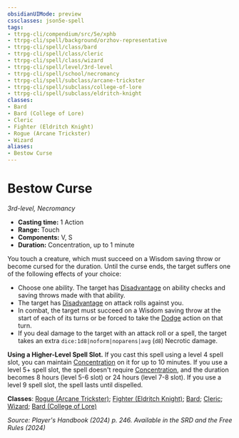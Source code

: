 ```yaml
---
obsidianUIMode: preview
cssclasses: json5e-spell
tags:
- ttrpg-cli/compendium/src/5e/xphb
- ttrpg-cli/spell/background/orzhov-representative
- ttrpg-cli/spell/class/bard
- ttrpg-cli/spell/class/cleric
- ttrpg-cli/spell/class/wizard
- ttrpg-cli/spell/level/3rd-level
- ttrpg-cli/spell/school/necromancy
- ttrpg-cli/spell/subclass/arcane-trickster
- ttrpg-cli/spell/subclass/college-of-lore
- ttrpg-cli/spell/subclass/eldritch-knight
classes:
- Bard
- Bard (College of Lore)
- Cleric
- Fighter (Eldritch Knight)
- Rogue (Arcane Trickster)
- Wizard
aliases:
- Bestow Curse
---
```

# Bestow Curse
*3rd-level, Necromancy*  


- **Casting time:** 1 Action
- **Range:** Touch
- **Components:** V, S
- **Duration:** Concentration, up to 1 minute

You touch a creature, which must succeed on a Wisdom saving throw or become cursed for the duration. Until the curse ends, the target suffers one of the following effects of your choice:

- Choose one ability. The target has [Disadvantage](Інструменти%20ДМ/CLI/rules/variant-rules/disadvantage-xphb.md) on ability checks and saving throws made with that ability.  
- The target has [Disadvantage](Інструменти%20ДМ/CLI/rules/variant-rules/disadvantage-xphb.md) on attack rolls against you.  
- In combat, the target must succeed on a Wisdom saving throw at the start of each of its turns or be forced to take the [Dodge](Інструменти%20ДМ/CLI/rules/actions.md#Dodge) action on that turn.  
- If you deal damage to the target with an attack roll or a spell, the target takes an extra `dice:1d8|noform|noparens|avg` (`d8`) Necrotic damage.  

**Using a Higher-Level Spell Slot.** If you cast this spell using a level 4 spell slot, you can maintain [Concentration](Інструменти%20ДМ/CLI/rules/conditions.md#Concentration) on it for up to 10 minutes. If you use a level 5+ spell slot, the spell doesn't require [Concentration](Інструменти%20ДМ/CLI/rules/conditions.md#Concentration), and the duration becomes 8 hours (level 5-6 slot) or 24 hours (level 7-8 slot). If you use a level 9 spell slot, the spell lasts until dispelled.

**Classes**: [Rogue (Arcane Trickster)](Інструменти%20ДМ/CLI/lists/list-spells-classes-arcane-trickster-xphb.md "subclass=XPHB;class=XPHB"); [Fighter (Eldritch Knight)](Інструменти%20ДМ/CLI/lists/list-spells-classes-eldritch-knight-xphb.md "subclass=XPHB;class=XPHB"); [Bard](Інструменти%20ДМ/CLI/lists/list-spells-classes-bard.md); [Cleric](Інструменти%20ДМ/CLI/lists/list-spells-classes-cleric.md); [Wizard](Інструменти%20ДМ/CLI/lists/list-spells-classes-wizard.md); [Bard (College of Lore)](Інструменти%20ДМ/CLI/lists/list-spells-classes-college-of-lore-xphb.md "subclass=XPHB;class=XPHB")

*Source: Player's Handbook (2024) p. 246. Available in the <span title='Systems Reference Document (5.2)'>SRD</span> and the Free Rules (2024)*